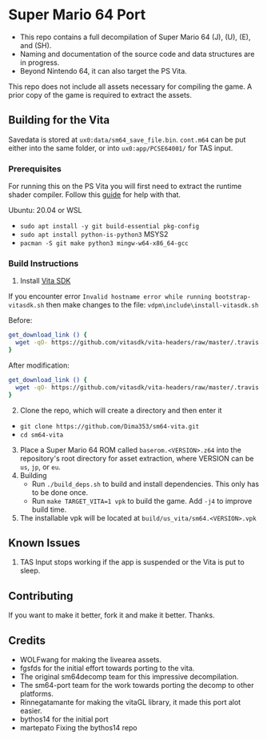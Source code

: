 # Super Mario 64 Port

- This repo contains a full decompilation of Super Mario 64 (J), (U), (E), and (SH).
- Naming and documentation of the source code and data structures are in progress.
- Beyond Nintendo 64, it can also target the PS Vita.

This repo does not include all assets necessary for compiling the game.
A prior copy of the game is required to extract the assets.

## Building for the Vita
Savedata is stored at `ux0:data/sm64_save_file.bin`. `cont.m64` can be put either into the same folder, or into `ux0:app/PCSE64001/` for TAS input.

### Prerequisites
For running this on the PS Vita you will first need to extract the runtime shader compiler. Follow this [guide](https://samilops2.gitbook.io/vita-troubleshooting-guide/shader-compiler/extract-libshacccg.suprx) for help with that.

Ubuntu: 20.04 or WSL
- `sudo apt install -y git build-essential pkg-config`
- `sudo apt install python-is-python3`
MSYS2
- `pacman -S git make python3 mingw-w64-x86_64-gcc`

### Build Instructions
1. Install [Vita SDK](https://vitasdk.org/)

If you encounter error ```Invalid hostname error while running bootstrap-vitasdk.sh``` then make changes to the file:
```vdpm\include\install-vitasdk.sh```

Before:
```bash
get_download_link () {
  wget -qO- https://github.com/vitasdk/vita-headers/raw/master/.travis.d/last_built_toolchain.py | python - $@
}
```
After modification:
```bash
get_download_link () {
  wget -qO- https://github.com/vitasdk/vita-headers/raw/master/.travis.d/last_built_toolchain.py | $(which python||which python3) - $@
}
```
2. Clone the repo, which will create a directory and then enter it

- `git clone https://github.com/Dima353/sm64-vita.git`
- `cd sm64-vita`

3. Place a Super Mario 64 ROM called ```baserom.<VERSION>.z64``` into the repository's root directory for asset extraction, 
where VERSION can be ```us```, ```jp```, or ```eu```.
4. Building
    - Run `./build_deps.sh` to build and install dependencies. This only has to be done once.
    - Run `make TARGET_VITA=1 vpk` to build the game. Add `-j4` to improve build time.
5. The installable vpk will be located at `build/us_vita/sm64.<VERSION>.vpk`

## Known Issues

1. TAS Input stops working if the app is suspended or the Vita is put to sleep.

## Contributing

If you want to make it better, fork it and make it better. Thanks. 

## Credits

* WOLFwang for making the livearea assets.
* fgsfds for the initial effort towards porting to the vita.
* The original sm64decomp team for this impressive decompilation.
* The sm64-port team for the work towards porting the decomp to other platforms.
* Rinnegatamante for making the vitaGL library, it made this port alot easier.
* bythos14 for the initial port
* martepato Fixing the bythos14 repo
